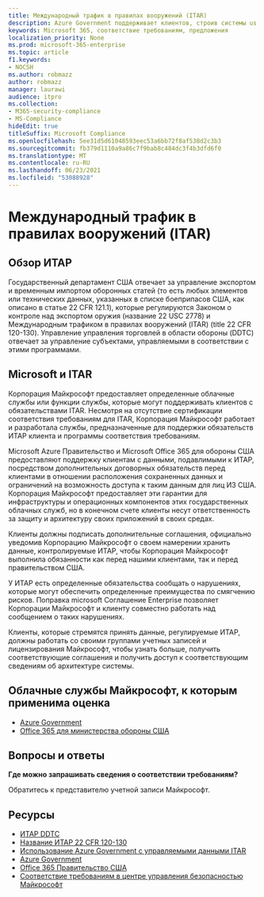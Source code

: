 ```yaml
---
title: Международный трафик в правилах вооружений (ITAR)
description: Azure Government поддерживает клиентов, строив системы us International Traffic in Arms Regs.
keywords: Microsoft 365, соответствие требованиям, предложения
localization_priority: None
ms.prod: microsoft-365-enterprise
ms.topic: article
f1.keywords:
- NOCSH
ms.author: robmazz
author: robmazz
manager: laurawi
audience: itpro
ms.collection:
- M365-security-compliance
- MS-Compliance
hideEdit: true
titleSuffix: Microsoft Compliance
ms.openlocfilehash: 5ee31d5d61048593eec53a6bb72f8af538d2c3b3
ms.sourcegitcommit: fb379d1110a9a86c7f9bab8c484dc3f4b3dfd6f0
ms.translationtype: MT
ms.contentlocale: ru-RU
ms.lasthandoff: 06/23/2021
ms.locfileid: "53088928"
---
```

# <a name="international-traffic-in-arms-regulations-itar"></a>Международный трафик в правилах вооружений (ITAR)

## <a name="itar-overview"></a>Обзор ИТАР

Государственный департамент США отвечает за управление экспортом и временным импортом оборонных статей (то есть любых элементов или технических данных, указанных в списке боеприпасов США, как описано в статье 22 CFR 121.1), которые регулируются Законом о контроле над экспортом оружия (название 22 USC 2778) и Международным трафиком в правилах вооружений (ITAR) (title 22 CFR 120-130). Управление управления торговлей в области обороны (DDTC) отвечает за управление субъектами, управляемыми в соответствии с этими программами.

## <a name="microsoft-and-itar"></a>Microsoft и ITAR

Корпорация Майкрософт предоставляет определенные облачные службы или функции службы, которые могут поддерживать клиентов с обязательствами ITAR. Несмотря на отсутствие сертификации соответствия требованиям для ITAR, Корпорация Майкрософт работает и разработала службы, предназначенные для поддержки обязательств ИТАР клиента и программы соответствия требованиям.  
  
Microsoft Azure Правительство и Microsoft Office 365 для обороны США предоставляют поддержку клиентам с данными, подавлимыми к ИТАР, посредством дополнительных договорных обязательств перед клиентами в отношении расположения сохраненных данных и ограничений на возможность доступа к таким данным для лиц ИЗ США. Корпорация Майкрософт предоставляет эти гарантии для инфраструктуры и операционных компонентов этих государственных облачных служб, но в конечном счете клиенты несут ответственность за защиту и архитектуру своих приложений в своих средах.  
  
Клиенты должны подписать дополнительные соглашения, официально уведомив Корпорацию Майкрософт о своем намерении хранить данные, контролируемые ИТАР, чтобы Корпорация Майкрософт выполнила обязанности как перед нашими клиентами, так и перед правительством США.  
  
У ИТАР есть определенные обязательства сообщать о нарушениях, которые могут обеспечить определенные преимущества по смягчению рисков. Поправка microsoft Соглашение Enterprise позволяет Корпорации Майкрософт и клиенту совместно работать над сообщением о таких нарушениях.  
  
Клиенты, которые стремятся принять данные, регулируемые ИТАР, должны работать со своими группами учетных записей и лицензирования Майкрософт, чтобы узнать больше, получить соответствующие соглашения и получить доступ к соответствующим сведениям об архитектуре системы.

## <a name="microsoft-in-scope-cloud-services"></a>Облачные службы Майкрософт, к которым применима оценка

- [Azure Government](https://aka.ms/AzureCompliance)
- [Office 365 для министерства обороны США](https://go.microsoft.com/fwlink/p/?LinkID=2077751)

## <a name="frequently-asked-questions"></a>Вопросы и ответы

**Где можно запрашивать сведения о соответствии требованиям?**

Обратитесь к представителю учетной записи Майкрософт.

## <a name="resources"></a>Ресурсы

- [ИТАР DDTC](https://www.pmddtc.state.gov/?id=ddtc_kb_article_page&sys_id=24d528fddbfc930044f9ff621f961987)
- [Название ИТАР 22 CFR 120-130](https://aka.ms/itar)
- [Использование Azure Government с управляемыми данными ITAR](https://aka.ms/azure-itar-guide)
- [Azure Government](https://azure.microsoft.com/features/gov/)
- [Office 365 Правительство США](https://products.office.com/government/office-365-web-services-for-government)
- [Соответствие требованиям в центре управления безопасностью Майкрософт](https://www.microsoft.com/trust-center/compliance/compliance-overview)
